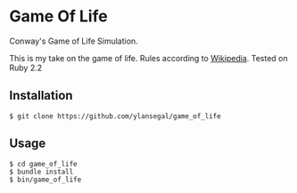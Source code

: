 # Game Of Life

Conway's Game of Life Simulation.

This is my take on the game of life. Rules according to [Wikipedia][1]. Tested on Ruby 2.2

## Installation

    $ git clone https://github.com/ylansegal/game_of_life

## Usage

    $ cd game_of_life
    $ bundle install
    $ bin/game_of_life

[1]: http://en.wikipedia.org/wiki/Conway's_Game_of_Life
